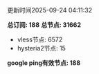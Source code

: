 更新时间2025-09-24 04:11:32

**总订阅: 188**
**总节点: 31662**
- vless节点: 6572
- hysteria2节点: 15

**google ping有效节点: 188**
